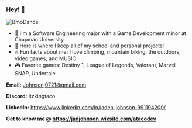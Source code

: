 ### Hey! 👋

![BmoDance](https://github.com/ATacoDev/ATacoDev/assets/146070033/ca5a3491-5113-4a80-8c4d-fa8e62762f4f)

- 🏫 I'm a Software Engineering major with a Game Development minor at Chapman University
- 💯 Here is where I keep all of my school and personal projects!
- 🔥 Fun facts about me: I love climbing, mountain biking, the outdoors, video games, and MUSIC
- 🎮 Favorite games: Destiny 1, League of Legends, Valorant, Marvel SNAP, Undertale

**Email:** Johnsonj0721@gmail.com

**Discord:** itzkingtaco

**LinkedIn:** https://www.linkedin.com/in/jaden-johnson-991194200/

**Get to know me @ https://jadjohnson.wixsite.com/atacodev**

